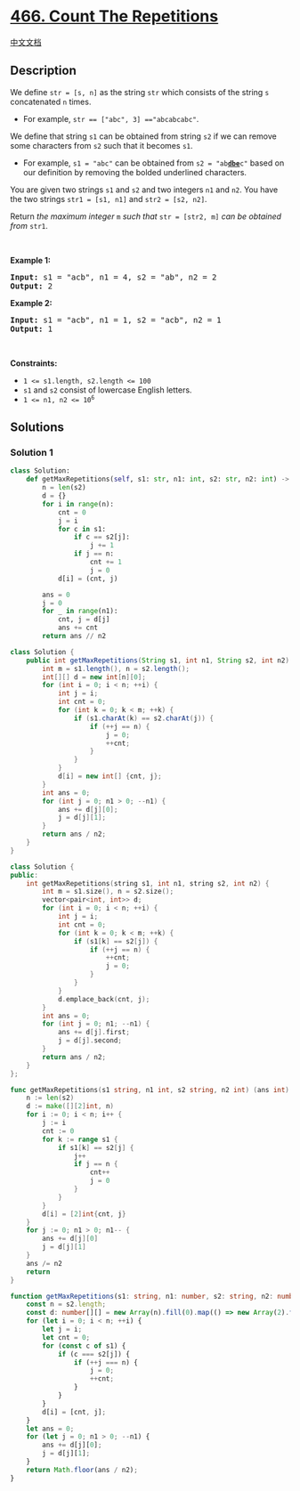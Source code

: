 # [466. Count The Repetitions](https://leetcode.com/problems/count-the-repetitions)

[中文文档](/solution/0400-0499/0466.Count%20The%20Repetitions/README.md)

<!-- tags:String,Dynamic Programming -->

## Description

<p>We define <code>str = [s, n]</code> as the string <code>str</code> which consists of the string <code>s</code> concatenated <code>n</code> times.</p>

<ul>
	<li>For example, <code>str == [&quot;abc&quot;, 3] ==&quot;abcabcabc&quot;</code>.</li>
</ul>

<p>We define that string <code>s1</code> can be obtained from string <code>s2</code> if we can remove some characters from <code>s2</code> such that it becomes <code>s1</code>.</p>

<ul>
	<li>For example, <code>s1 = &quot;abc&quot;</code> can be obtained from <code>s2 = &quot;ab<strong><u>dbe</u></strong>c&quot;</code> based on our definition by removing the bolded underlined characters.</li>
</ul>

<p>You are given two strings <code>s1</code> and <code>s2</code> and two integers <code>n1</code> and <code>n2</code>. You have the two strings <code>str1 = [s1, n1]</code> and <code>str2 = [s2, n2]</code>.</p>

<p>Return <em>the maximum integer </em><code>m</code><em> such that </em><code>str = [str2, m]</code><em> can be obtained from </em><code>str1</code>.</p>

<p>&nbsp;</p>
<p><strong class="example">Example 1:</strong></p>
<pre><strong>Input:</strong> s1 = "acb", n1 = 4, s2 = "ab", n2 = 2
<strong>Output:</strong> 2
</pre><p><strong class="example">Example 2:</strong></p>
<pre><strong>Input:</strong> s1 = "acb", n1 = 1, s2 = "acb", n2 = 1
<strong>Output:</strong> 1
</pre>
<p>&nbsp;</p>
<p><strong>Constraints:</strong></p>

<ul>
	<li><code>1 &lt;= s1.length, s2.length &lt;= 100</code></li>
	<li><code>s1</code> and <code>s2</code> consist of lowercase English letters.</li>
	<li><code>1 &lt;= n1, n2 &lt;= 10<sup>6</sup></code></li>
</ul>

## Solutions

### Solution 1

<!-- tabs:start -->

```python
class Solution:
    def getMaxRepetitions(self, s1: str, n1: int, s2: str, n2: int) -> int:
        n = len(s2)
        d = {}
        for i in range(n):
            cnt = 0
            j = i
            for c in s1:
                if c == s2[j]:
                    j += 1
                if j == n:
                    cnt += 1
                    j = 0
            d[i] = (cnt, j)

        ans = 0
        j = 0
        for _ in range(n1):
            cnt, j = d[j]
            ans += cnt
        return ans // n2
```

```java
class Solution {
    public int getMaxRepetitions(String s1, int n1, String s2, int n2) {
        int m = s1.length(), n = s2.length();
        int[][] d = new int[n][0];
        for (int i = 0; i < n; ++i) {
            int j = i;
            int cnt = 0;
            for (int k = 0; k < m; ++k) {
                if (s1.charAt(k) == s2.charAt(j)) {
                    if (++j == n) {
                        j = 0;
                        ++cnt;
                    }
                }
            }
            d[i] = new int[] {cnt, j};
        }
        int ans = 0;
        for (int j = 0; n1 > 0; --n1) {
            ans += d[j][0];
            j = d[j][1];
        }
        return ans / n2;
    }
}
```

```cpp
class Solution {
public:
    int getMaxRepetitions(string s1, int n1, string s2, int n2) {
        int m = s1.size(), n = s2.size();
        vector<pair<int, int>> d;
        for (int i = 0; i < n; ++i) {
            int j = i;
            int cnt = 0;
            for (int k = 0; k < m; ++k) {
                if (s1[k] == s2[j]) {
                    if (++j == n) {
                        ++cnt;
                        j = 0;
                    }
                }
            }
            d.emplace_back(cnt, j);
        }
        int ans = 0;
        for (int j = 0; n1; --n1) {
            ans += d[j].first;
            j = d[j].second;
        }
        return ans / n2;
    }
};
```

```go
func getMaxRepetitions(s1 string, n1 int, s2 string, n2 int) (ans int) {
	n := len(s2)
	d := make([][2]int, n)
	for i := 0; i < n; i++ {
		j := i
		cnt := 0
		for k := range s1 {
			if s1[k] == s2[j] {
				j++
				if j == n {
					cnt++
					j = 0
				}
			}
		}
		d[i] = [2]int{cnt, j}
	}
	for j := 0; n1 > 0; n1-- {
		ans += d[j][0]
		j = d[j][1]
	}
	ans /= n2
	return
}
```

```ts
function getMaxRepetitions(s1: string, n1: number, s2: string, n2: number): number {
    const n = s2.length;
    const d: number[][] = new Array(n).fill(0).map(() => new Array(2).fill(0));
    for (let i = 0; i < n; ++i) {
        let j = i;
        let cnt = 0;
        for (const c of s1) {
            if (c === s2[j]) {
                if (++j === n) {
                    j = 0;
                    ++cnt;
                }
            }
        }
        d[i] = [cnt, j];
    }
    let ans = 0;
    for (let j = 0; n1 > 0; --n1) {
        ans += d[j][0];
        j = d[j][1];
    }
    return Math.floor(ans / n2);
}
```

<!-- tabs:end -->

<!-- end -->
